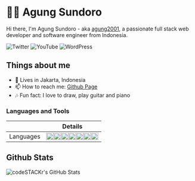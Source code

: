 # 👋😁 Agung Sundoro

Hi there, I'm Agung Sundoro - aka [agung2001][website], a passionate full stack web developer and software engineer from Indonesia. 

![Twitter](https://img.shields.io/twitter/follow/agung2001?style=social) 
![YouTube](https://img.shields.io/youtube/channel/subscribers/UCI1uulkvet06Mm3wfpQvpLg?style=social)
![WordPress](https://img.shields.io/badge/WordPress-agung2001-000)

## Things about me

- 📍 Lives in Jakarta, Indonesia
- 📫 How to reach me: [Github Page][website]
- 🎶 Fun fact: I love to draw, play guitar and piano

### Languages and Tools

|       | Details                                                                                                                                                                                                                                                                                                                                                                                                                                                                                                                                                                                                                                                                                                                    |
|--------------|----------------------------------------------------------------------------------------------------------------------------------------------------------------------------------------------------------------------------------------------------------------------------------------------------------------------------------------------------------------------------------------------------------------------------------------------------------------------------------------------------------------------------------------------------------------------------------------------------------------------------------------------------------------------------------------------------------------------------|
| Languages    | <img height="20" src="https://cdn.jsdelivr.net/gh/devicons/devicon/icons/html5/html5-original.svg"><img height="20" src="https://cdn.jsdelivr.net/gh/devicons/devicon/icons/css3/css3-original.svg"><img height="20" src="https://cdn.jsdelivr.net/gh/devicons/devicon/icons/javascript/javascript-original.svg"><img height="20" src="https://cdn.jsdelivr.net/gh/devicons/devicon/icons/php/php-original.svg"><img height="20" src="https://cdn.jsdelivr.net/gh/devicons/devicon/icons/python/python-original.svg"><img height="20" src="https://cdn.jsdelivr.net/gh/devicons/devicon/icons/go/go-original.svg"><img height="20" src="https://cdn.jsdelivr.net/gh/devicons/devicon/icons/markdown/markdown-original.svg"> |

## Github Stats

<img align="left" alt="codeSTACKr's GitHub Stats" src="https://github-readme-stats.vercel.app/api?username=agung2001&show_icons=true&hide_border=false&title_color=ff652f&icon_color=FFE400&bg_color=09131B&text_color=ffffff&border_color=0c1a25" />

[website]: https://agung2001.github.io
[wordpress]: https://profiles.wordpress.org/agung2001
